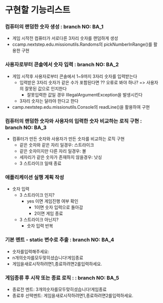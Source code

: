 # 구현할 기능리스트

### 컴퓨터의 랜덤한 숫자 생성 : branch NO: BA_1
- 게임 시작전 컴퓨터가 서로다른 3자리 숫자를 랜덤하게 생성
- ccamp.nextstep.edu.missionutils.Randoms의 pickNumberInRange()를 활용한 구현
  
### 사용자로부터 콘솔에서 숫자 입력 : branch NO: BA_2
- 게임 시작후 사용자로부터 콘솔에서 1~9까지 3자리 숫자를 입력받는다 
    - 입력받은 3자리 숫자가 같은 수가 포함된다면 ?? 오류로 봐야 하나? => 사용자의 잘못된 값으로 인지한다
        - 잘못입력한 값일 경우 IllegalArgumentException을 발생시킨다
    - 3자리 숫자는 달라야 한다고 한다
-  camp.nextstep.edu.missionutils.Console의 readLine()을 활용하여 구현
    
### 컴퓨터의 랜덤한 숫자와 사용자의 입력한 숫자 비교하는 로직 구현 : branch NO: BA_3 
- 컴퓨터가 만든 숫자와 사용자가 만든 숫자를 비교하는 로직 구현
    - 같은 숫자와 같은 자리 일경우: 스트라이크
    - 같은 숫자이지만 다른 자리 일경우: 볼
    - 세자리가 같은 숫자가 존재하지 않을경우: 낫싱
    - 3 스트라이크 일때 종료

### 애플리케이션 실행 계획 작성
- 숫자 입력
  - 3 스트라이크 인지?
    - yes 이면 게임진행 여부 확인
      - 1이면 숫자 입력으로 돌아감
      - 2이면 게임 종료
  - 3 스트라이크 아닌지?
    - 숫자 입력 반복
  
### 기본 멘트 - static 변수로 추출 : branch NO: BA_4
- 숫자를입력해주세요:
- n개의숫자를모두맞히셨습니다!게임종료
- 게임을새로시작하려면1,종료하려면2를입력하세요.

### 게임종류 후 시작 또는 종료 로직 : : branch NO: BA_5
- 종료전 멘트: 3개의숫자를모두맞히셨습니다!게임종료
- 종료후 선택멘트: 게임을새로시작하려면1,종료하려면2를입력하세요.

